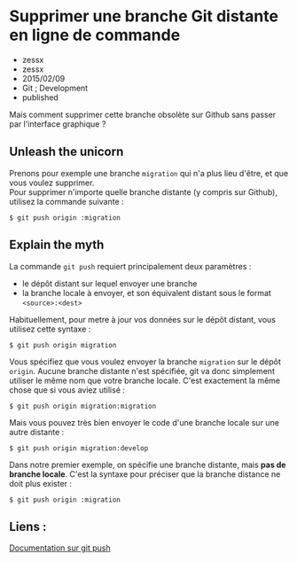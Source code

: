 # Supprimer une branche Git distante en ligne de commande
- zessx
- zessx
- 2015/02/09
- Git ; Development
- published

Mais comment supprimer cette branche obsolète sur Github sans passer par l'interface graphique ?

## Unleash the unicorn

Prenons pour exemple une branche `migration` qui n'a plus lieu d'être, et que vous voulez supprimer.  
Pour supprimer n'importe quelle branche distante (y compris sur Github), utilisez la commande suivante :

    $ git push origin :migration

## Explain the myth

La commande `git push` requiert principalement deux paramètres :

- le dépôt distant sur lequel envoyer une branche
- la branche locale à envoyer, et son équivalent distant sous le format `<source>:<dest>`

Habituellement, pour metre à jour vos données sur le dépôt distant, vous utilisez cette syntaxe :

    $ git push origin migration

Vous spécifiez que vous voulez envoyer la branche `migration` sur le dépôt `origin`. Aucune branche distante n'est spécifiée, git va donc simplement utiliser le même nom que votre branche locale. C'est exactement la même chose que si vous aviez utilisé :

    $ git push origin migration:migration

Mais vous pouvez très bien envoyer le code d'une branche locale sur une autre distante :

    $ git push origin migration:develop

Dans notre premier exemple, on spécifie une branche distante, mais **pas de branche locale**. C'est la syntaxe pour préciser que la branche distance ne doit plus exister :

    $ git push origin :migration

## Liens :
[Documentation sur git push](http://git-scm.com/docs/git-push)   